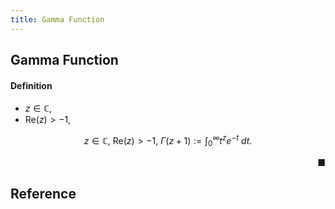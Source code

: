 ```yaml
---
title: Gamma Function
---
```


## Gamma Function

#### Definition
* $z \in \mathbb{C}$,
* $\mathrm{Re}(z) > -1$,

$$
    z \in \mathbb{C},
    \
    \mathrm{Re}(z) > -1,
    \
    \Gamma(z + 1)
    :=
    \int_{0}^{\infty}
        t^{z}
        e^{-t}
    \ dt
    .
$$

<div class="end-of-statement" style="text-align: right">■</div>

## Reference
